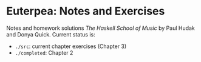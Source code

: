 # Euterpea: Notes and Exercises  

Notes and homework solutions *The Haskell School of Music* by Paul Hudak
and Donya Quick.  Current status is:

- `./src`: current chapter exercises (Chapter 3)
- `./completed`: Chapter 2
